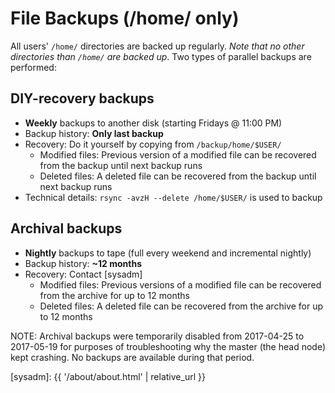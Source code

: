 # File Backups (/home/ only)

All users' `/home/` directories are backed up regularly.  _Note that no other directories than `/home/` are backed up_.  Two types of parallel backups are performed:

## DIY-recovery backups
* **Weekly** backups to another disk (starting Fridays @ 11:00 PM)
* Backup history: **Only last backup**
* Recovery: Do it yourself by copying from `/backup/home/$USER/`
  - Modified files: Previous version of a modified file can be recovered from the backup until next backup runs
  - Deleted files: A deleted file can be recovered from the backup until next backup runs
* Technical details: `rsync -avzH --delete /home/$USER/` is used to backup

## Archival backups
* **Nightly** backups to tape (full every weekend and incremental nightly)
* Backup history: **~12 months**
* Recovery: Contact [sysadm]
  - Modified files: Previous versions of a modified file can be recovered from the archive for up to 12 months
  - Deleted files: A deleted file can be recovered from the archive for up to 12 months

NOTE: Archival backups were temporarily disabled from 2017-04-25 to 2017-05-19  for purposes of troubleshooting why the master (the head node) kept crashing.  No backups are available during that period.


[sysadm]: {{ '/about/about.html' | relative_url }}

